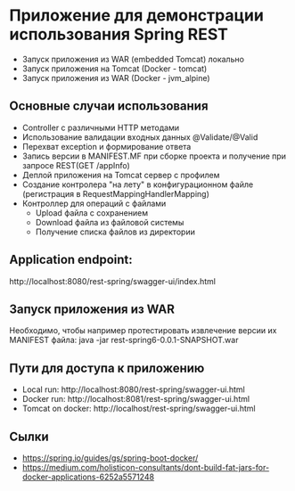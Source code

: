 # Приложение для демонстрации использования Spring REST 
* Запуск приложения из WAR (embedded Tomcat) локально 
* Запуск приложения на Tomcat (Docker - tomcat)
* Запуск приложения из WAR (Docker - jvm_alpine)

## Основные случаи использования
* Controller c различными HTTP методами
* Использование валидации входных данных @Validate/@Valid
* Перехват exception и формирование ответа
* Запись версии в MANIFEST.MF при сборке проекта и получение при запросе REST(GET /appInfo)
* Деплой приложения на Tomcat сервер с профилем
* Создание контролера "на лету" в конфигурационном файле (регистрация в RequestMappingHandlerMapping)
* Контроллер для операций с файлами
    * Upload файла с сохранением 
    * Download файла из файловой системы
    * Получение списка файлов из директории

## Application endpoint:
http://localhost:8080/rest-spring/swagger-ui/index.html

## Запуск приложения из WAR  
Необходимо, чтобы например протестировать извлечение версии их MANIFEST файла: java -jar rest-spring6-0.0.1-SNAPSHOT.war

## Пути для доступа к приложению
- Local run: http://localhost:8080/rest-spring/swagger-ui.html
- Docker run: http://localhost:8081/rest-spring/swagger-ui.html
- Tomcat on docker: http://localhost/rest-spring/swagger-ui.html

## Cылки
* https://spring.io/guides/gs/spring-boot-docker/
* https://medium.com/holisticon-consultants/dont-build-fat-jars-for-docker-applications-6252a5571248